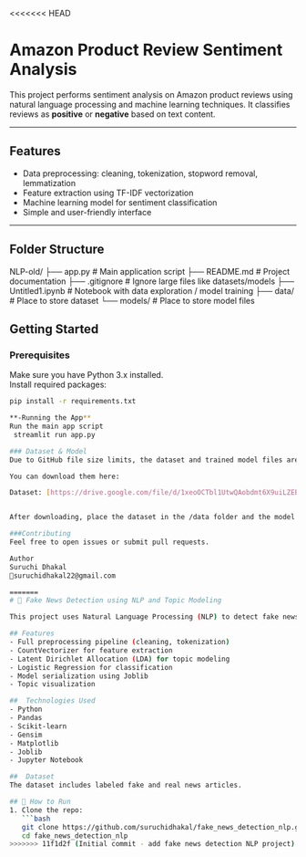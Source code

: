 <<<<<<< HEAD
# Amazon Product Review Sentiment Analysis

This project performs sentiment analysis on Amazon product reviews using natural language processing and machine learning techniques. It classifies reviews as **positive** or **negative** based on text content.

---

## Features

* Data preprocessing: cleaning, tokenization, stopword removal, lemmatization
* Feature extraction using TF-IDF vectorization
* Machine learning model for sentiment classification
* Simple and user-friendly interface 

---

## Folder Structure

NLP-old/
├── app.py # Main application script
├── README.md # Project documentation
├── .gitignore # Ignore large files like datasets/models
├── Untitled1.ipynb # Notebook with data exploration / model training 
├── data/ # Place to store dataset 
└── models/ # Place to store model files 


## Getting Started

### Prerequisites

Make sure you have Python 3.x installed.  
Install required packages:

```bash
pip install -r requirements.txt

**-Running the App**
Run the main app script
 streamlit run app.py

### Dataset & Model
Due to GitHub file size limits, the dataset and trained model files are not included in this repository.

You can download them here:

Dataset: [https://drive.google.com/file/d/1xeoOCTbl1UtwQAobdmt6X9uiLZEBscJr/view?usp=drive_link]


After downloading, place the dataset in the /data folder and the model in /models.

###Contributing
Feel free to open issues or submit pull requests.

Author
Suruchi Dhakal
📧suruchidhakal22@gmail.com

=======
# 📰 Fake News Detection using NLP and Topic Modeling

This project uses Natural Language Processing (NLP) to detect fake news articles using a combination of text preprocessing, topic modeling (LDA), and machine learning.

## Features
- Full preprocessing pipeline (cleaning, tokenization)
- CountVectorizer for feature extraction
- Latent Dirichlet Allocation (LDA) for topic modeling
- Logistic Regression for classification
- Model serialization using Joblib
- Topic visualization

##  Technologies Used
- Python
- Pandas
- Scikit-learn
- Gensim
- Matplotlib
- Joblib
- Jupyter Notebook

##  Dataset
The dataset includes labeled fake and real news articles. 

## 🚀 How to Run
1. Clone the repo:
   ```bash
   git clone https://github.com/suruchidhakal/fake_news_detection_nlp.git
   cd fake_news_detection_nlp
>>>>>>> 11f1d2f (Initial commit - add fake news detection NLP project)
